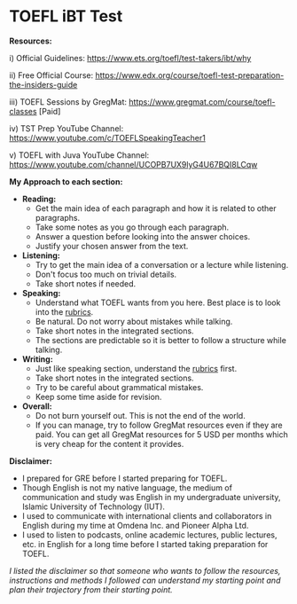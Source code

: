 # TOEFL iBT Test

**Resources:** <br/>

i) Official Guidelines: https://www.ets.org/toefl/test-takers/ibt/why <br/>

ii) Free Official Course: https://www.edx.org/course/toefl-test-preparation-the-insiders-guide <br/>

iii) TOEFL Sessions by GregMat: https://www.gregmat.com/course/toefl-classes [Paid] <br/>

iv) TST Prep YouTube Channel: https://www.youtube.com/c/TOEFLSpeakingTeacher1<br/>

v) TOEFL with Juva YouTube Channel: https://www.youtube.com/channel/UCOPB7UX9lyG4U67BQI8LCqw <br/>

**My Approach to each section:**

- **Reading:** 
  - Get the main idea of each paragraph and how it is related to other paragraphs.
  - Take some notes as you go through each paragraph.
  - Answer a question before looking into the answer choices.
  - Justify your chosen answer from the text.
- **Listening:**
  - Try to get the main idea of a conversation or a lecture while listening. 
  - Don't focus too much on trivial details.
  - Take short notes if needed.
- **Speaking:**
  - Understand what TOEFL wants from you here. Best place is to look into the [rubrics](https://www.ets.org/s/toefl/pdf/toefl_speaking_rubrics.pdf).
  - Be natural. Do not worry about mistakes while talking.
  - Take short notes in the integrated sections.
  - The sections are predictable so it is better to follow a structure while talking.
- **Writing:**
  - Just like speaking section, understand the [rubrics](https://www.ets.org/s/toefl/pdf/toefl_writing_rubrics.pdf) first. 
  - Take short notes in the integrated sections.
  - Try to be careful about grammatical mistakes.
  - Keep some time aside for revision.
- **Overall:**
  - Do not burn yourself out. This is not the end of the world.
  - If you can manage, try to follow GregMat resources even if they are paid. You can get all GregMat resources for 5 USD per months which is very cheap for the content it provides.

**Disclaimer:** <br/>

- I prepared for GRE before I started preparing for TOEFL. 
- Though English is not my native language, the medium of communication and study was English in my undergraduate university, Islamic University of Technology (IUT).
- I used to communicate with international clients and collaborators in English during my time at Omdena Inc. and Pioneer Alpha Ltd. 
- I used to listen to podcasts, online academic lectures, public lectures, etc. in English for a long time before I started taking preparation for TOEFL.  

*I listed the disclaimer so that someone who wants to follow the resources, instructions and methods I followed can understand my starting point and plan their trajectory from their starting point.*

